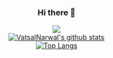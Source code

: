<center>
  
### Hi there 👋
![](https://komarev.com/ghpvc/?username=VatsalNarwal&color=green)
<br />
[![VatsalNarwal's github stats](https://github-readme-stats.vercel.app/api?username=VatsalNarwal&show_icons=true&theme=radical)](https://github.com/anuraghazra/github-readme-stats)
<br />
[![Top Langs](https://github-readme-stats.vercel.app/api/top-langs/?username=VatsalNarwal)](https://github.com/anuraghazra/github-readme-stats)
<br />
</center>
